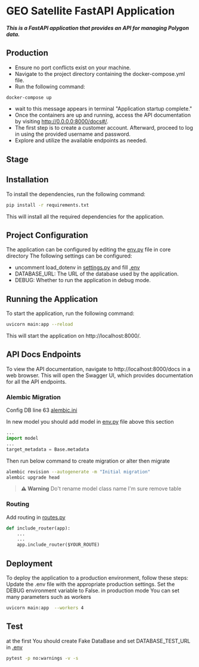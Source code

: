 # GEO Satellite  FastAPI Application
#####  This is a FastAPI application that provides an API for managing Polygon data.

## Production
- Ensure no port conflicts exist on your machine.
- Navigate to the project directory containing the docker-compose.yml file.
- Run the following command:
```bash
docker-compose up 
```
- wait to this message appears in terminal "Application startup complete."
- Once the containers are up and running, access the API documentation by visiting http://0.0.0.0:8000/docs#/.
- The first step is to create a customer account. Afterward, proceed to log in using the provided username and password.
- Explore and utilize the available endpoints as needed.

## Stage

## Installation
To install the dependencies, run the following command:

```bash
pip install -r requirements.txt
```
This will install all the required dependencies for the application.

## Project Configuration
The application can be configured by editing the [env.py](alembic%2Fenv.py) file in core directory The following settings can be configured:
- uncomment load_dotenv in  [settings.py](core%2Fsettings.py) and fill [.env](core%2F.env)
- DATABASE_URL: The URL of the database used by the application.
- DEBUG: Whether to run the application in debug mode.
## Running the Application

To start the application, run the following command:

``` bash
uvicorn main:app --reload
```


This will start the application on http://localhost:8000/.

## API Docs Endpoints
To view the API documentation, navigate to http://localhost:8000/docs in a web browser. This will open the Swagger UI, which provides documentation for all the API endpoints.

### Alembic Migration
Config DB line 63  [alembic.ini](alembic.ini)

In new model you should add model in [env.py](alembic%2Fenv.py) file above this section
``` python
...
import model
...
target_metadata = Base.metadata
```
Then run below command to create migration or alter then migrate
``` bash
alembic revision --autogenerate -m "Initial migration"
alembic upgrade head
```

> **⚠ Warning**
> Do't rename model class name I'm sure remove table


### Routing
Add routing in [routes.py](core%2Froutes.py)
```python
def include_router(app):
    ...
    ...
    app.include_router($YOUR_ROUTE)
```


## Deployment
To deploy the application to a production environment, follow these steps:
Update the .env file with the appropriate production settings.
Set the DEBUG environment variable to False.
in production mode You can set many parameters such as workers

``` bash
uvicorn main:app  --workers 4 
```


## Test
at the first You should create Fake DataBase and set DATABASE_TEST_URL in [.env](core%2F.env) 
``` bash
pytest -p no:warnings -v -s
```

